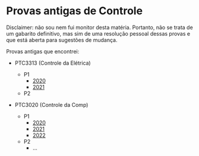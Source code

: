 # Provas antigas de Controle

Disclaimer: não sou nem fui monitor desta matéria. Portanto, não se trata de um gabarito definitivo, mas sim de uma resolução pessoal dessas provas e que está aberta para sugestões de mudança.

Provas antigas que encontrei:

- PTC3313 (Controle da Elétrica)
    - P1
        - [2020](./P1/PTC3313_Controle-da-Elétrica/p1_ptc3313_2020.md)
        - [2021](./P1/PTC3313_Controle-da-Elétrica/p1_ptc3313_2021.md)
    - P2

- PTC3020 (Controle da Comp)
    - P1
        - [2020](./P1/PTC3020_Controle-da-Comp/p1_ptc3020_2020.md)
        - [2021](./P1/PTC3020_Controle-da-Comp/p1_ptc3020_2021.md)
        - [2022](./P1/PTC3020_Controle-da-Comp/p1_ptc3020_2022.md)
    - P2
        - ...